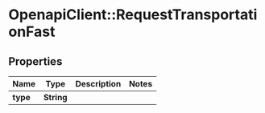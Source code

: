 # OpenapiClient::RequestTransportationFast

## Properties
Name | Type | Description | Notes
------------ | ------------- | ------------- | -------------
**type** | **String** |  | 


